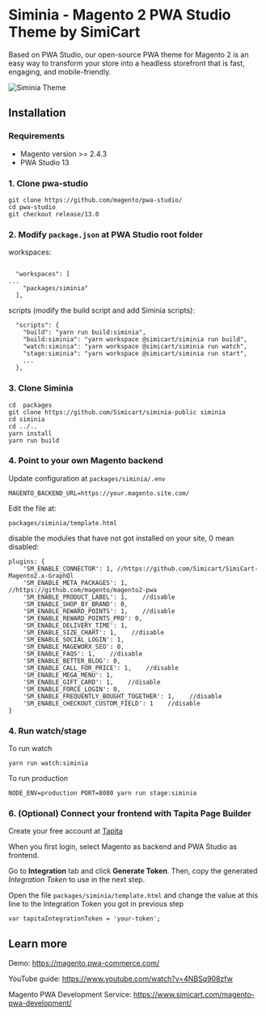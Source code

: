 # Siminia - Magento 2 PWA Studio Theme by SimiCart

Based on PWA Studio, our open-source PWA theme for Magento 2 is an easy way to transform your store into a headless storefront that is fast, engaging, and mobile-friendly.

![Siminia Theme](https://tapita.io/pb/pub/media/spb/usr/19/oti/1640680526209/siminia.png 'Siminia Theme')

## Installation

### Requirements

- Magento version >= 2.4.3
- PWA Studio 13

### 1. Clone pwa-studio

```
git clone https://github.com/magento/pwa-studio/
cd pwa-studio
git checkout release/13.0
```

### 2. Modify `package.json` at PWA Studio root folder

workspaces:

```

  "workspaces": [
...
    "packages/siminia"
  ],

```

scripts (modify the build script and add Siminia scripts):

```
  "scripts": {
    "build": "yarn run build:siminia",
    "build:siminia": "yarn workspace @simicart/siminia run build",
    "watch:siminia": "yarn workspace @simicart/siminia run watch",
    "stage:siminia": "yarn workspace @simicart/siminia run start",
    ...
  },
```

### 3. Clone Siminia

```
cd  packages
git clone https://github.com/Simicart/siminia-public siminia
cd siminia
cd ../..
yarn install
yarn run build
```

### 4. Point to your own Magento backend

Update configuration at `packages/siminia/.env`

```
MAGENTO_BACKEND_URL=https://your.magento.site.com/
```

Edit the file at:
```
packages/siminia/template.html
```
disable the modules that have not got installed on your site, 0 mean disabled:
```
plugins: {
    'SM_ENABLE_CONNECTOR': 1, //https://github.com/Simicart/SimiCart-Magento2.x-GraphQl
    'SM_ENABLE_META_PACKAGES': 1, //https://github.com/magento/magento2-pwa
    'SM_ENABLE_PRODUCT_LABEL': 1,    //disable
    'SM_ENABLE_SHOP_BY_BRAND': 0,
    'SM_ENABLE_REWARD_POINTS': 1,    //disable
    'SM_ENABLE_REWARD_POINTS_PRO': 0,
    'SM_ENABLE_DELIVERY_TIME': 1,
    'SM_ENABLE_SIZE_CHART': 1,    //disable
    'SM_ENABLE_SOCIAL_LOGIN': 1,
    'SM_ENABLE_MAGEWORX_SEO': 0,
    'SM_ENABLE_FAQS': 1,    //disable
    'SM_ENABLE_BETTER_BLOG': 0,
    'SM_ENABLE_CALL_FOR_PRICE': 1,    //disable
    'SM_ENABLE_MEGA_MENU': 1,
    'SM_ENABLE_GIFT_CARD': 1,    //disable
    'SM_ENABLE_FORCE_LOGIN': 0,
    'SM_ENABLE_FREQUENTLY_BOUGHT_TOGETHER': 1,    //disable
    'SM_ENABLE_CHECKOUT_CUSTOM_FIELD': 1    //disable
}
```


### 4. Run watch/stage

To run watch

```
yarn run watch:siminia
```

To run production

```
NODE_ENV=production PORT=8080 yarn run stage:siminia
```



### 6. (Optional) Connect your frontend with Tapita Page Builder

Create your free account at [Tapita](https://tapita.io/pagebuilder/register)

When you first login, select Magento as backend and PWA Studio as frontend.

Go to **Integration** tab and click **Generate Token**. Then, copy the generated _Integration Token_ to use in the next step.

Open the file `packages/siminia/template.html` and change the value at this line to the Integration Token you got in previous step

```
var tapitaIntegrationToken = 'your-token';
```

## Learn more

Demo: https://magento.pwa-commerce.com/

YouTube guide: https://www.youtube.com/watch?v=4NBSq908zfw

Magento PWA Development Service: https://www.simicart.com/magento-pwa-development/
